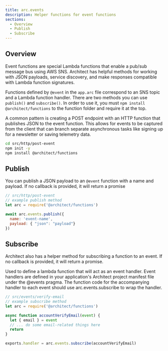 ```yaml
---
title: arc.events
description: Helper functions for event functions
sections:
  - Overview
  - Publish
  - Subscribe
---
```


## Overview

Event functions are special Lambda functions that enable a pub/sub message bus using AWS SNS. Architect has helpful methods for working with JSON payloads, service discovery, and make responses compatible with Lambda function signatures.

Functions defined by `@event` in the `app.arc` file correspond to an SNS topic and a Lambda function handler. There are two methods you can use `publish()` and `subscribe()`. In order to use it, you must `npm install @architect/functions` to the function folder and require it at the top. 

A common pattern is creating a POST endpoint with an HTTP function that publishes JSON to the event function. This allows for events to be captured from the client that can branch separate asynchronous tasks like signing up for a newsletter or saving telemetry data.

```bash
cd src/http/post-event
npm init -y
npm install @architect/functions
```

## Publish

You can publish a JSON payload to an `@event` function with a name and payload. If no callback is provided, it will return a promise

```js
// src/http/post-event 
// example publish method
let arc = require('@architect/functions')

await arc.events.publish({
  name: 'event-name',
  payload: { "json": "payload"}
})
```


## Subscribe

Architect also has a helper method for subscribing a function to an event. If no callback is provided, it will return a promise.  

Used to define a lambda function that will act as an event handler. Event handlers are defined in your application's Architect project manifest file under the @events pragma. The function code for the accompanying handler to each event should use arc.events.subscribe to wrap the handler.


```js
// src/events/verify-email
// example subscribe method
let arc = require('@architect/functions')

async function accountVerifyEmail(event) {
  let { email } = event
  // ... do some email-related things here
  return
}

exports.handler = arc.events.subscribe(accountVerifyEmail)
```

